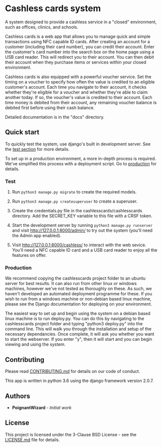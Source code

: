 # Cashless cards system

A system designed to provide a cashless service in a "closed" environment, 
such as offices, clinics, and schools. 

Cashless cards is a web app that allows you to manage quick and simple 
transactions using NFC capable ID cards. After creating an account for a 
customer (including their card number), you can credit their account. 
Enter the customer's card number into the search box on the home page 
using a USB card reader. This will redirect you to their account. You can 
then debit their account when they purchase items or services within your 
closed environment. 

Cashless cards is also equipped with a powerful voucher service. Set the 
timing on a voucher to specify how often the value is credited to an 
eligible customer's account. Each time you navigate to their account, 
it checks whether they're eligible for a voucher and whether they're able 
to claim another today. If so, the voucher's value is credited to their 
account. Each time money is debited from their account, any remaining 
voucher balance is debited first before using their cash balance. 

Detailed documentation is in the "docs" directory.

## Quick start

To quickly test the system, use django's built in development server. See the 
[test section](#Test) for more details. 

To set up in a production environment, a more in-depth process is required. 
We've simplified this process with a deployment script. Go to 
[production](#Production) for details. 

### Test

1. Run `python3 manage.py migrate` to create the required models.

2. Run `python3 manage.py createsuperuser` to create a superuser. 

3. Create the credentials.py file in the cashlesscards/cashlesscards directory.
   Add the SECRET_KEY variable to this file with a CRSF token. 

4. Start the development server by running `python3 manage.py runserver`
   and visit http://127.0.0.1:8000/admin/ to try out the system (you'll 
   need the Admin app enabled).

5. Visit http://127.0.0.1:8000/cashless/ to interact with the web sevice. 
   You'll need a NFC capable ID card and a USB card reader to enjoy all 
   the features on offer. 

### Production

We recommend copying the cashlesscards project folder to an ubuntu server for 
best results. It can also run from other linux or windows machines, however 
we've not tested as thoroughly on these. As such, we haven't developed an 
automated deployment programme for these. If you wish to run from a windows 
machine or non-debian based linux machine, please see the Django documentation 
for deploying on your environment. 

The easiest way to set up and begin using the system on a debian based linux 
machine is to run deploy.py. You can do this by navigating to the cashlesscards 
project folder and typing "python3 deploy.py" into the command line. This will 
walk you through the installation and setup of the necessary dependancies. Once 
complete, it will ask you whether you want to start the webserver. If you enter 
"y", then it will start and you can begin viewing and using the system. 

## Contributing

Please read [CONTRIBUTING.md](CONTRIBUTING.md) for details on our code of conduct. 

This app is written in python 3.6 using the django framework version 2.0.7.  

## Authors

* **PoignantWizard** - *Initial work* 

## License

This project is licensed under the 3-Clause BSD License - see the [LICENSE.md](LICENSE.md) 
file for details. 